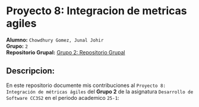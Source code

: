 # **Proyecto 8: Integracion de metricas agiles**
**Alumno:** `Chowdhury Gomez, Junal Johir`  
**Grupo:** `2`  
**Repositorio Grupal:** [Grupo 2: Repositorio Grupal](https://github.com/JunalChowdhuryG/Grupo-2-Practica-Calificada-3)  

## **Descripcion:**
En este repositorio documente mis contribuciones al `Proyecto 8: Integración de métricas ágiles` del **Grupo 2** de la asignatura `Desarrollo de Software CC3S2` en el periodo academico `25-1`: